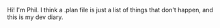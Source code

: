 Hi! I'm Phil. I think a .plan file is just a list of things that don't happen, and this is my dev diary.